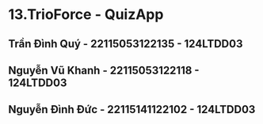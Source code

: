 ﻿# 13.TrioForce - QuizApp
## Trần Đình Quý   - 22115053122135 - 124LTDD03
## Nguyễn Vũ Khanh - 22115053122118 - 124LTDD03
## Nguyễn Đình Đức - 22115141122102 - 124LTDD03

